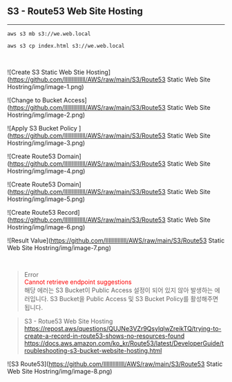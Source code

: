 ## S3 - Route53 Web Site Hosting
---
```
aws s3 mb s3://we.web.local
``` 
```
aws s3 cp index.html s3://we.web.local
```

<br>

![Create S3 Static Web Stie Hosting](https://github.com/IlIllIlllIllll/AWS/raw/main/S3/Route53 Static Web Site Hostring/img/image-1.png)

![Change to Bucket Access](https://github.com/IlIllIlllIllll/AWS/raw/main/S3/Route53 Static Web Site Hostring/img/image-2.png)

![Apply S3 Bucket Policy ](https://github.com/IlIllIlllIllll/AWS/raw/main/S3/Route53 Static Web Site Hostring/img/image-3.png)

![Create Route53 Domain](https://github.com/IlIllIlllIllll/AWS/raw/main/S3/Route53 Static Web Site Hostring/img/image-4.png)

![Create Route53 Domain](https://github.com/IlIllIlllIllll/AWS/raw/main/S3/Route53 Static Web Site Hostring/img/image-5.png)

![Create Route53 Record](https://github.com/IlIllIlllIllll/AWS/raw/main/S3/Route53 Static Web Site Hostring/img/image-6.png)

![Result Value](https://github.com/IlIllIlllIllll/AWS/raw/main/S3/Route53 Static Web Site Hostring/img/image-7.png)

<br>

> Error <br> <span style="color:red"> Cannot retrieve endpoint suggestions </span> <br> 해당 에러는 S3 Bucket이 Public Access 설정이 되어 있지 않아 발생하는 에러입니다. S3 Bucket을 Public Access 및 S3 Bucket Policy를 활성해주면 됩니다.

> S3 - Rotue53 Web Site Hosting <br/>
https://repost.aws/questions/QUJNe3VZr9QsylqlwZreikTQ/trying-to-create-a-record-in-route53-shows-no-resources-found <br/>  https://docs.aws.amazon.com/ko_kr/Route53/latest/DeveloperGuide/troubleshooting-s3-bucket-website-hosting.html

![S3 Route53](https://github.com/IlIllIlllIllll/AWS/raw/main/S3/Route53 Static Web Site Hostring/img/image-8.png)